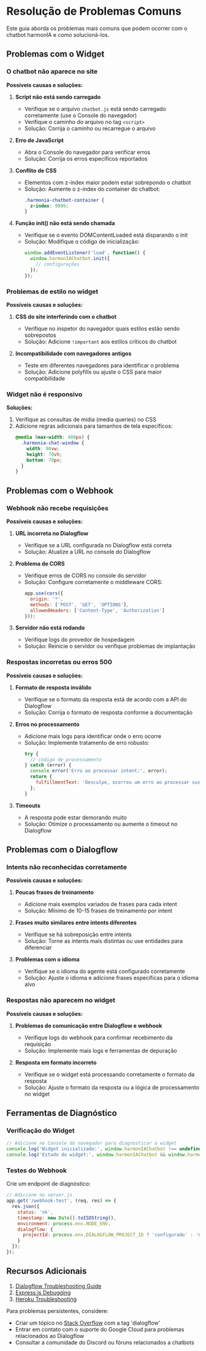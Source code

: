 
# Resolução de Problemas Comuns

Este guia aborda os problemas mais comuns que podem ocorrer com o chatbot harmonIA e como solucioná-los.

## Problemas com o Widget

### O chatbot não aparece no site

**Possíveis causas e soluções:**

1. **Script não está sendo carregado**
   - Verifique se o arquivo `chatbot.js` está sendo carregado corretamente (use o Console do navegador)
   - Verifique o caminho do arquivo no tag `<script>`
   - Solução: Corrija o caminho ou recarregue o arquivo

2. **Erro de JavaScript**
   - Abra o Console do navegador para verificar erros
   - Solução: Corrija os erros específicos reportados

3. **Conflito de CSS**
   - Elementos com z-index maior podem estar sobrepondo o chatbot
   - Solução: Aumente o z-index do container do chatbot:
     ```css
     .harmonia-chatbot-container {
       z-index: 9999;
     }
     ```

4. **Função init() não está sendo chamada**
   - Verifique se o evento DOMContentLoaded está disparando o init
   - Solução: Modifique o código de inicialização:
     ```javascript
     window.addEventListener('load', function() {
       window.harmonIAChatbot.init({
         // configurações
       });
     });
     ```

### Problemas de estilo no widget

**Possíveis causas e soluções:**

1. **CSS do site interferindo com o chatbot**
   - Verifique no inspetor do navegador quais estilos estão sendo sobrepostos
   - Solução: Adicione `!important` aos estilos críticos do chatbot

2. **Incompatibilidade com navegadores antigos**
   - Teste em diferentes navegadores para identificar o problema
   - Solução: Adicione polyfills ou ajuste o CSS para maior compatibilidade

### Widget não é responsivo

**Soluções:**

1. Verifique as consultas de mídia (media queries) no CSS
2. Adicione regras adicionais para tamanhos de tela específicos:
   ```css
   @media (max-width: 480px) {
     .harmonia-chat-window {
       width: 90vw;
       height: 70vh;
       bottom: 70px;
     }
   }
   ```

## Problemas com o Webhook

### Webhook não recebe requisições

**Possíveis causas e soluções:**

1. **URL incorreta no Dialogflow**
   - Verifique se a URL configurada no Dialogflow está correta
   - Solução: Atualize a URL no console do Dialogflow

2. **Problema de CORS**
   - Verifique erros de CORS no console do servidor
   - Solução: Configure corretamente o middleware CORS:
     ```javascript
     app.use(cors({
       origin: '*',
       methods: ['POST', 'GET', 'OPTIONS'],
       allowedHeaders: ['Content-Type', 'Authorization']
     }));
     ```

3. **Servidor não está rodando**
   - Verifique logs do provedor de hospedagem
   - Solução: Reinicie o servidor ou verifique problemas de implantação

### Respostas incorretas ou erros 500

**Possíveis causas e soluções:**

1. **Formato de resposta inválido**
   - Verifique se o formato da resposta está de acordo com a API do Dialogflow
   - Solução: Corrija o formato de resposta conforme a documentação

2. **Erros no processamento**
   - Adicione mais logs para identificar onde o erro ocorre
   - Solução: Implemente tratamento de erro robusto:
     ```javascript
     try {
       // código de processamento
     } catch (error) {
       console.error('Erro ao processar intent:', error);
       return {
         fulfillmentText: 'Desculpe, ocorreu um erro ao processar sua solicitação.'
       };
     }
     ```

3. **Timeouts**
   - A resposta pode estar demorando muito
   - Solução: Otimize o processamento ou aumente o timeout no Dialogflow

## Problemas com o Dialogflow

### Intents não reconhecidas corretamente

**Possíveis causas e soluções:**

1. **Poucas frases de treinamento**
   - Adicione mais exemplos variados de frases para cada intent
   - Solução: Mínimo de 10-15 frases de treinamento por intent

2. **Frases muito similares entre intents diferentes**
   - Verifique se há sobreposição entre intents
   - Solução: Torne as intents mais distintas ou use entidades para diferenciar

3. **Problemas com o idioma**
   - Verifique se o idioma do agente está configurado corretamente
   - Solução: Ajuste o idioma e adicione frases específicas para o idioma alvo

### Respostas não aparecem no widget

**Possíveis causas e soluções:**

1. **Problemas de comunicação entre Dialogflow e webhook**
   - Verifique logs do webhook para confirmar recebimento da requisição
   - Solução: Implemente mais logs e ferramentas de depuração

2. **Resposta em formato incorreto**
   - Verifique se o widget está processando corretamente o formato da resposta
   - Solução: Ajuste o formato da resposta ou a lógica de processamento no widget

## Ferramentas de Diagnóstico

### Verificação do Widget

```javascript
// Adicione no Console do navegador para diagnosticar o widget
console.log('Widget inicializado:', window.harmonIAChatbot !== undefined);
console.log('Estado do widget:', window.harmonIAChatbot && window.harmonIAChatbot.getState ? window.harmonIAChatbot.getState() : 'Estado não disponível');
```

### Testes do Webhook

Crie um endpoint de diagnóstico:

```javascript
// Adicione no server.js
app.get('/webhook-test', (req, res) => {
  res.json({
    status: 'ok',
    timestamp: new Date().toISOString(),
    environment: process.env.NODE_ENV,
    dialogflow: {
      projectId: process.env.DIALOGFLOW_PROJECT_ID ? 'configurado' : 'não configurado'
    }
  });
});
```

## Recursos Adicionais

1. [Dialogflow Troubleshooting Guide](https://cloud.google.com/dialogflow/docs/troubleshooting)
2. [Express.js Debugging](https://expressjs.com/en/guide/debugging.html)
3. [Heroku Troubleshooting](https://devcenter.heroku.com/categories/troubleshooting)

Para problemas persistentes, considere:
- Criar um tópico no [Stack Overflow](https://stackoverflow.com/) com a tag 'dialogflow'
- Entrar em contato com o suporte do Google Cloud para problemas relacionados ao Dialogflow
- Consultar a comunidade do Discord ou fóruns relacionados a chatbots
